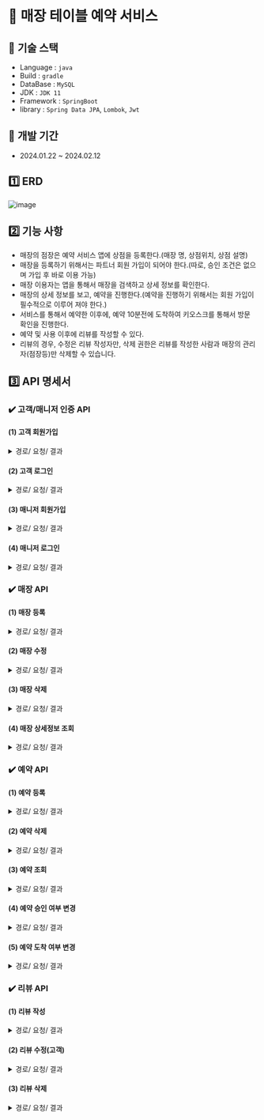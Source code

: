 # 📖 매장 테이블 예약 서비스

## 🔧 기술 스택
- Language : `java`
- Build : `gradle`
- DataBase : `MySQL`
- JDK : `JDK 11`
- Framework : `SpringBoot`
- library : `Spring Data JPA`, `Lombok`, `Jwt`

## 📆 개발 기간
- 2024.01.22 ~ 2024.02.12

## 1️⃣ ERD
![image](https://github.com/KongJihoon/table-reservation/assets/138794635/9f336fd4-f2dc-4741-bc8b-d5d0ab014e52)

## 2️⃣ 기능 사항
- 매장의 점장은 예약 서비스 앱에 상점을 등록한다.(매장 명, 상점위치, 상점 설명)
- 매장을 등록하기 위해서는 파트너 회원 가입이 되어야 한다.(따로, 승인 조건은 없으며 가입 후 바로 이용 가능)
- 매장 이용자는 앱을 통해서 매장을 검색하고 상세 정보를 확인한다.
- 매장의 상세 정보를 보고, 예약을 진행한다.(예약을 진행하기 위해서는 회원 가입이 필수적으로 이루어 져야 한다.)
- 서비스를 통해서 예약한 이후에, 예약 10분전에 도착하여 키오스크를 통해서 방문 확인을 진행한다.
- 예약 및 사용 이후에 리뷰를 작성할 수 있다.
- 리뷰의 경우, 수정은 리뷰 작성자만, 삭제 권한은 리뷰를 작성한 사람과 매장의 관리자(점장등)만 삭제할 수 있습니다.

## 3️⃣ API 명세서
### ✔️ 고객/매니저 인증 API

#### (1) 고객 회원가입
<details>
  <summary> 경로/ 요청/ 결과</summary>

  경로: [POST] http://localhost:8080/api/signup/customer

  요청
  ~~~
    {
      "email": "customer@gmail.com",
      "password": "1234",
      "phone": "010-1111-2222",
      "name": "고객"
    }
  ~~~

  결과
  ~~~
    {
      "name": "고객",
      "email": "customer@gmail.com",
      "password": "$2a$10$048ph91/XtE99II.447ul.8RYBCrggsSDa1GxF3xNh8F3zGpiqMFW",
      "phone": "010-1111-2222"
    }
  ~~~
</details>

#### (2) 고객 로그인
<details>
  <summary> 경로/ 요청/ 결과</summary>

  경로: [POST] http://localhost:8080/api/signin/customer

  요청
  ~~~
    {
      "email": "customer@gmail.com",
      "password": "1234"
    }
  ~~~


  결과
  - 성공
    ~~~
      {
        eyJhbGciOiJIUzI1NiJ9.eyJzdWIiOiJjdXN0b21lckBnbWFpbC5jb20iLCJqdGkiOiJtVGxzc2xVUUNsSnQyUThSUmNoNWZVcUVPMS9XWmxacWlYbnpDb0d2RVJrPSIsInJvbGVzIjoiQ1VTVE9NRVIiLCJpYXQiOjE3MDc2NjM3NzMsImV4cCI6MTcwNzY2NzM3M30.NV83_v0TXNA72xB-bQuCiy6lVToBN_vZEEPuYLULDpA
      }
    ~~~
  
  - 실패
    ~~~
      {
        "errorCode": "PASSWORD_NOT_MATCH",
        "errorMessage": "패스워드가 일치하지 않습니다."
      }
    ~~~
</details>

#### (3) 매니저 회원가입
<details>
  <summary> 경로/ 요청/ 결과</summary>

  경로: [POST] http://localhost:8080/api/signup/manager

  요청
  ~~~
    {
      "email": "manager@gmail.com",
      "password": "12345",
      "phone": "010-1111-2222",
      "name": "매니저"
    }
  ~~~

  결과
  ~~~
    {
      "name": 매니저,
      "email": "manager@gmail.com",
      "password": "$2a$10$1Beuybs/82RTUUep4J4qWeIz9vbYN7TUSy1BfZSKYOJSB.JOxC5CW",
      "phone": "010-1111-2222"
    }  
  ~~~
</details>

#### (4) 매니저 로그인
<details>
  <summary> 경로/ 요청/ 결과 </summary>

  경로: [POST] http://localhost:8080/api/signin/manager

  요청
  ~~~
    {
      "email": "manager@gmail.com",
      "password": "12345"
    }
  ~~~


  결과
  - 성공
    ~~~
      {
        eyJhbGciOiJIUzI1NiJ9.eyJzdWIiOiJtYW5hZ2VyQGdtYWlsLmNvbSIsImp0aSI6IkZIeEdFck5rY3M2NjFEL3pFalVVOXc3SHd1alIzVDdQOG5RaDRuZld2NEk9Iiwicm9sZXMiOiJQQVJUTkVSIiwiaWF0IjoxNzA3NjY0MDEyLCJleHAiOjE3MDc2Njc2MTJ9.BreDbatpq6T6xWML8UxYRQH1ofB6xfs_-bIisZ6YrMk
      }
    ~~~
  
  - 실패
    ~~~
      {
        "errorCode": "PASSWORD_NOT_MATCH",
        "errorMessage": "패스워드가 일치하지 않습니다."
      }
    ~~~
</details>

### ✔️ 매장 API
#### (1) 매장 등록
<details>
  <summary> 경로/ 요청/ 결과 </summary>

  요청: [POST] http://localhost:8080/api/shop/partner/create
  ~~~
    {
      "location": "인천시 계양구",
      "managerId": 1,
      "shopName": "shop2",
      "phone": "032-1234-5670"
    }
  ~~~

  결과
  - 성공
    ~~~
      {
        "shopName": "shop2",
        "location": "인천시 계양구",
        "phone": "032-1234-5670"
      }
    ~~~
  
  - 실패
    ~~~
      {
        "errorCode": "MANAGER_NOT_FOUND",
        "errorMessage": "매니저를 찾을 수 없습니다."
      }
    ~~~
</details>

#### (2) 매장 수정
<details>
  <summary> 경로/ 요청/ 결과 </summary>

  경로: [PUT] http://localhost:8080/api/shop/partner/update/{shopId}

  요청
  ~~~
    {
      "managerId" : 1,
      "shopName": "shop1",
      "location": "서울시"
    }
  ~~~

  결과
  - 성공
  ~~~
     {
      "shopName": "shop1",
      "location": "서울시"
     }
  ~~~

  - 실패
    ~~~
      {
        "errorCode": "SHOP_NOT_FOUND",
        "errorMessage": "매장을 찾을 수 없습니다."
      }
    ~~~
</details>

#### (3) 매장 삭제
<details>
  <summary> 경로/ 요청/ 결과 </summary>

  경로: [DELETE] http://localhost:8080/api/shop/partner/delete?id=?&shop=?

  결과
  - 성공
    ~~~
      {
        매장 삭제 완료
      }
    ~~~

  - 실패
    ~~~
      {
        "errorCode": "SHOP_NOT_FOUND",
        "errorMessage": "매장을 찾을 수 없습니다."
      }
    ~~~
</details>

#### (4) 매장 상세정보 조회
<details>
  <summary> 경로/ 요청/ 결과 </summary>

  경로: [GET] http://localhost:8080/api/shop/detail/{shopName}

  결과
  ~~~
    {
      "manager": {
        "createdAt": "2024-02-12T00:05:23.146492",
        "updatedAt": "2024-02-12T00:05:23.146492",
        "id": 1,
        "name": "매니저",
        "userType": "PARTNER",
        "email": "manager@gmail.com",
        "password": "$2a$10$1Beuybs/82RTUUep4J4qWeIz9vbYN7TUSy1BfZSKYOJSB.JOxC5CW",
        "phone": "010-1111-2222",
        "enabled": false,
        "accountNonLocked": false,
        "accountNonExpired": false,
        "credentialsNonExpired": false,
        "authorities": [
          {
            "authority": "ROLE_PARTNER"
          }
        ],
        "username": null
      },
      "shopName": "shop",
      "location": "인천시 계양구",
      "phone": "032-1234-5670"
    }
  ~~~
</details>

### ✔️ 예약 API
#### (1) 예약 등록
<details>
  <summary> 경로/ 요청/ 결과 </summary>

  경로: [POST] http://localhost:8080/api/reservation/create

  요청
  ~~~
    {
      "userId": 1,
      "shopId": 2,
      "reservationDate": "2024-02-19",
      "reservationTime": "16:00:00"
    }
  ~~~

  결과
  - 성공
    ~~~
    {
      "userName": "고객",
      "userPhone": "010-1111-2222",
      "shopName": "shop",
      "reservationStatus": "STANDBY",
      "reservationDate": "2024-02-19",
      "reservationTime": "16:00:00"
    }
    ~~~

  - 실패
    ~~~
    {
      "errorCode": "SHOP_NOT_FOUND",
      "errorMessage": "매장을 찾을 수 없습니다."
    }
    ~~~
</details>

#### (2) 예약 삭제
<details>
  <summary> 경로/ 요청/ 결과 </summary>

  경로: [DELETE] http://localhost:8080/api/reservation/cancel?reservationId=?

  결과
  ~~~
    {
      "reservationId": 1,
      "userName": "고객",
      "userPhone": "010-1111-2222",
      "shopName": "shop",
      "reservationStatus": "CANCELED",
      "arrivalStatus": "READY",
      "reservationDate": "2024-02-19",
      "reservationTime": "16:00:00"
    }
  ~~~
</details>

#### (3) 예약 조회
<details>
  <summary> 경로/ 요청/ 결과 </summary>

  경로: [GET] http://localhost:8080/api/reservation/partner/reservation-list/{id}

  결과
  ~~~
    {
      "reservationList": [
        {
          "reservationId": 1,
          "userName": "고객",
          "userPhone": "010-1111-2222",
          "shopName": "shop",
          "reservationStatus": "CANCELED",
          "arrivalStatus": "READY",
          "reservationDate": "2024-02-19",
          "reservationTime": "16:00:00"
        },
        {
          "reservationId": 2,
          "userName": "고객",
          "userPhone": "010-1111-2222",
          "shopName": "shop2",
          "reservationStatus": "STANDBY",
          "arrivalStatus": "READY",
          "reservationDate": "2024-02-19",
          "reservationTime": "15:00:00"
        }
      ]
    }
  ~~~
</details>

#### (4) 예약 승인 여부 변경
<details>
  <summary> 경로/ 요청/ 결과 </summary>

  경로: [PUT] http://localhost:8080/api/reservation/partner/approval/{reservationId}

  요청
  ~~~
    {
      "reservationStatus": "APPROVAL"
    }
  ~~~

  결과
  ~~~
    {
      "reservationId": 2,
      "userName": "고객",
      "shopName": "shop2",
      "reservationStatus": "APPROVAL",
      "reservationDate": "2024-02-19",
      "reservationTime": "15:00:00"
    }
  ~~~
</details>

#### (5) 예약 도착 여부 변경
<details>
  <summary> 경로/ 요청/ 결과 </summary>

  경로: [POST] http://localhost:8080/api/reservation/kiosk/{reservationId}

  요청
  ~~~
    {
      "userName": "고객",
      "userPhone": "010-1111-2222",
      "arriveTime": "2024-02-19T14:50:00.000Z"
    }
  ~~~

  결과
  - 성공
    ~~~
    {
      "reservationId": 2,
      "userName": "고객",
      "shopName": "shop2",
      "reservationStatus": "USE_COMPLETED",
      "arrivalStatus": "ARRIVED"
    }
    ~~~

  - 실패
    ~~~
      {
        "errorCode": "RESERVATION_STATUS_ERROR",
        "errorMessage": "예약 상태 코드에 문제가 있습니다."
      }
    ~~~
</details>

### ✔️ 리뷰 API
#### (1) 리뷰 작성
<details>
  <summary> 경로/ 요청/ 결과 </summary>

  경로: [POST] http://localhost:8080/api/review/create?customerId=1&shopId=?&reservationId=?

  요청
  ~~~
    {
      "reviewContent": "맛있습니다.",
      "rating": 5.0
    }
  ~~~

  결과
  ~~~
    {
      "reviewId": 1,
      "reviewContent": "맛있습니다.",
      "rating": 5.0,
      "userName": "고객",
      "shopName": "shop2"
    }
  ~~~
</details>

#### (2) 리뷰 수정(고객)
<details>
  <summary> 경로/ 요청/ 결과 </summary>

  경로: [PUT] http://localhost:8080/api/review/update/{id}

  요청
  ~~~
    {
      "reviewContent": "다음에 또 방묺하겠습니다.",
      "rating": 2.5
    }
  ~~~

  결과
  ~~~
    {
      "reviewId": 1,
      "reviewContent": "다음에 또 방묺하겠습니다.",
      "rating": 2.5
    }
  ~~~
</details>

#### (3) 리뷰 삭제
<details>
  <summary> 경로/ 요청/ 결과 </summary>

  경로: [DELETE] http://localhost:8080/api/review/delete/{id}

  결과
  ~~~
    {
      리뷰 삭제 완료
    }
  ~~~
</details>
  
